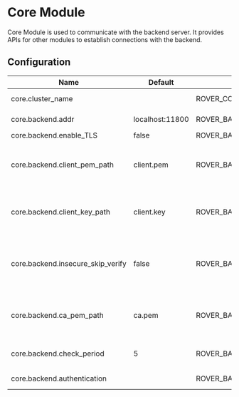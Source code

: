 # Core Module

Core Module is used to communicate with the backend server.
It provides APIs for other modules to establish connections with the backend.

## Configuration

| Name                              | Default         | Environment Key                    | Description                                                                                         |
|-----------------------------------|-----------------|------------------------------------|-----------------------------------------------------------------------------------------------------|
| core.cluster_name                 |                 | ROVER_CORE_CLUSTER_NAME            | The name of the cluster.                                                                            |
| core.backend.addr                 | localhost:11800 | ROVER_BACKEND_ADDR                 | The backend server address.                                                                         |
| core.backend.enable_TLS           | false           | ROVER_BACKEND_ENABLE_TLS           | The TLS switch.                                                                                     |
| core.backend.client_pem_path      | client.pem      | ROVER_BACKEND_PEM_PATH             | The file path of client.pem. The config only works when opening the TLS switch.                     |
| core.backend.client_key_path      | client.key      | ROVER_BACKEND_KEY_PATH             | The file path of client.key. The config only works when opening the TLS switch.                     |
| core.backend.insecure_skip_verify | false           | ROVER_BACKEND_INSECURE_SKIP_VERIFY | InsecureSkipVerify controls whether a client verifies the server's certificate chain and host name. |
| core.backend.ca_pem_path          | ca.pem          | ROVER_BACKEND_CA_PEM_PATH          | The file path oca.pem. The config only works when opening the TLS switch.                           |
| core.backend.check_period         | 5               | ROVER_BACKEND_CHECK_PERIOD         | How frequently to check the connection(second).                                                     |
| core.backend.authentication       |                 | ROVER_BACKEND_AUTHENTICATION       | The auth value when send request.                                                                   |